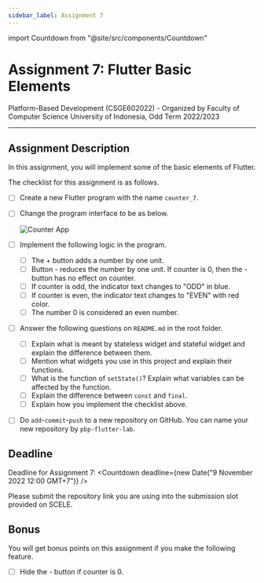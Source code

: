 ```yaml
---
sidebar_label: Assignment 7
---
```


import Countdown from "@site/src/components/Countdown"

# Assignment 7: Flutter Basic Elements

Platform-Based Development (CSGE602022) - Organized by Faculty of Computer Science
University of Indonesia, Odd Term 2022/2023

---

## Assignment Description

In this assignment, you will implement some of the basic elements of Flutter.

The checklist for this assignment is as follows.

- [ ] Create a new Flutter program with the name `counter_7`.
- [ ] Change the program interface to be as below.

    ![Counter App](https://i.ibb.co/N7JqmCf/Selection-577.png)

- [ ] Implement the following logic in the program.
  - [ ] The + button adds a number by one unit.
  - [ ] Button - reduces the number by one unit. If counter is 0, then the - button has no effect on counter.
  - [ ] If counter is odd, the indicator text changes to "ODD" in blue.
  - [ ] If counter is even, the indicator text changes to "EVEN" with red color.
  - [ ] The number 0 is considered an even number.
- [ ] Answer the following questions on `README.md` in the root folder.
  - [ ] Explain what is meant by stateless widget and stateful widget and explain the difference between them.
  - [ ] Mention what widgets you use in this project and explain their functions.
  - [ ] What is the function of `setState()`? Explain what variables can be affected by the function.
  - [ ] Explain the difference between `const` and `final`.
  - [ ] Explain how you implement the checklist above.
- [ ] Do `add`-`commit`-`push` to a new repository on GitHub. You can name your new repository by `pbp-flutter-lab`.

## Deadline

Deadline for Assignment 7: <Countdown deadline={new Date("9 November 2022 12:00 GMT+7")} />

Please submit the repository link you are using into the submission slot provided on SCELE.

## Bonus

You will get bonus points on this assignment if you make the following feature.

- [ ] Hide the - button if counter is 0.
